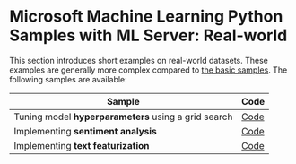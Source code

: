 # Microsoft Machine Learning Python Samples with ML Server: Real-world

This section introduces short examples on real-world datasets. These examples are generally more complex compared to [the basic samples](../101).
The following samples are available:

Sample|Code|
|-|-|
|Tuning model **hyperparameters** using a grid search|[Code](plot_grid_search.py)|
|Implementing **sentiment analysis**|[Code](plot_sentiment_analysis.py)|
|Implementing **text featurization**|[Code](plot_text_featurization.py)|